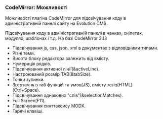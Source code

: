 
<meta http-equiv="Content-Type" content="text/html; charset=utf-8">
<h3>CodeMirror: Можливості</h3> 
Можливості плагіна CodeMirror для підсвічування коду в адміністративній панелі сайту на Evolution CMS.	
<br>
<p>Підсвічування коду в адміністративній панелі в чанках, сніпетах, модулях, шаблонах і т.д. На базі CodeMirror 3.13</p>
<ul>
<li>Підсвічування js, css, json, xml в документах з відповідними типами.</li>
<li>Різні теми.</li>
<li>Висота блоку редактора залежить від вмісту.</li>
<li>Нумерація рядків.</li>
<li>Підсвічування активної лінії(&activeLine).</li>
<li>Настроюваний розмір TAB(&tabSize).</li>
<li>Точки зупинки.</li>
<li>Згортання в таб функцій та умов(JS), вмісту тегів(HTML) (Ctrl+Space).</li>
<li>Підсвічування однакових "слів"(&selectionMatches).</li>
<li>Full Screen(F11).</li>
<li>Підсвічування синттаксису MODX.</li>
<li>Гарячі клавіші.</li>
</ul>
